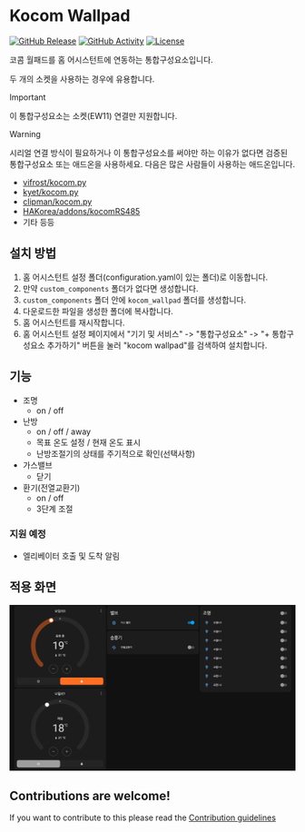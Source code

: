 # Kocom Wallpad

[![GitHub Release][releases-shield]][releases]
[![GitHub Activity][commits-shield]][commits]
[![License][license-shield]](LICENSE)

코콤 월패드를 홈 어시스턴트에 연동하는 통합구성요소입니다.

두 개의 소켓을 사용하는 경우에 유용합니다.

> [!IMPORTANT]
> 이 통합구성요소는 소켓(EW11) 연결만 지원합니다.

> [!WARNING]
> 시리얼 연결 방식이 필요하거나 이 통합구성요소를 써야만 하는 이유가 없다면 검증된 통합구성요소 또는 애드온을 사용하세요.
> 다음은 많은 사람들이 사용하는 애드온입니다.
> - [vifrost/kocom.py](https://github.com/vifrost/kocom.py)
> - [kyet/kocom.py](https://github.com/kyet/kocom.py)
> - [clipman/kocom.py](https://github.com/clipman/kocom.py)
> - [HAKorea/addons/kocomRS485](https://github.com/HAKorea/addons/tree/master/kocomRS485)
> - 기타 등등

## 설치 방법

1. 홈 어시스턴트 설정 폴더(configuration.yaml이 있는 폴더)로 이동합니다.
1. 만약 `custom_components` 폴더가 없다면 생성합니다.
1. `custom_components` 폴더 안에 `kocom_wallpad` 폴더를 생성합니다.
1. 다운로드한 파일을 생성한 폴더에 복사합니다.
1. 홈 어시스턴트를 재시작합니다.
1. 홈 어시스턴트 설정 페이지에서 "기기 및 서비스" -> "통합구성요소" -> "+ 통합구성요소 추가하기" 버튼을 눌러 "kocom wallpad"를 검색하여 설치합니다.

## 기능

- 조명
    - on / off
- 난방
    - on / off / away
    - 목표 온도 설정 / 현재 온도 표시
    - 난방조절기의 상태를 주기적으로 확인(선택사항)
- 가스밸브
    - 닫기
- 환기(전열교환기)
    - on / off
    - 3단계 조절

### 지원 예정

- 엘리베이터 호출 및 도착 알림

## 적용 화면

![기본 대시보드](images/default_dashboard.png)


## Contributions are welcome!

If you want to contribute to this please read the [Contribution guidelines](CONTRIBUTING.md)


[commits-shield]: https://img.shields.io/github/commit-activity/y/zmtq05/kocom_wallpad.svg?style=for-the-badge
[commits]: https://github.com/zmtq05/kocom_wallpad/commits/main
[license-shield]: https://img.shields.io/github/license/zmtq05/kocom_wallpad.svg?style=for-the-badge
[releases-shield]: https://img.shields.io/github/release/zmtq05/kocom_wallpad.svg?style=for-the-badge
[releases]: https://github.com/zmtq05/kocom_wallpad/releases
